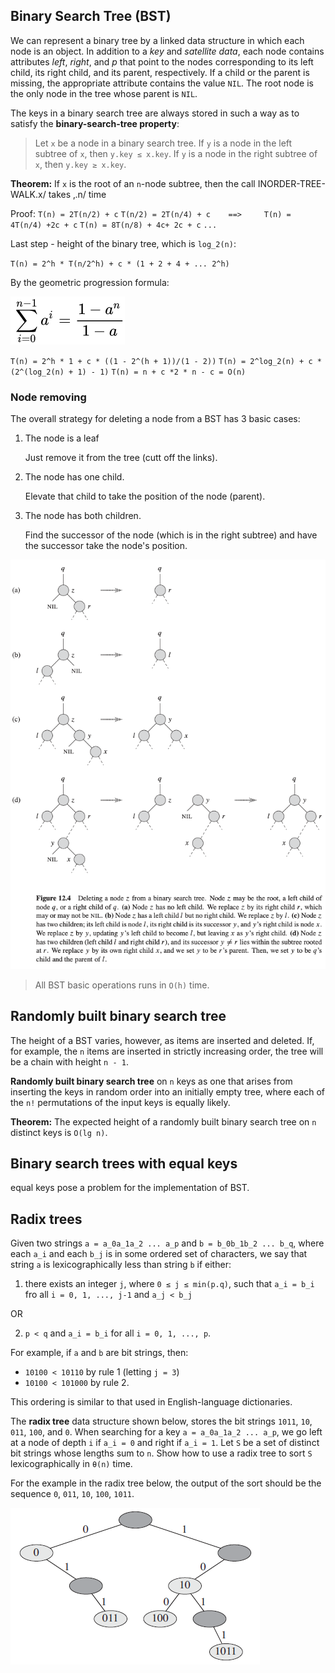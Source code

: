 ## Binary Search Tree (BST)
We can represent a binary tree by a linked data structure in which each node is an object. In addition to a _key_ and _satellite data_, each node contains attributes _left_, _right_, and _p_ that point to the nodes corresponding to its left child, its right child, and its parent, respectively. If a child or the parent is missing, the appropriate attribute contains the value `NIL`. The root node is the only node in the tree whose parent is `NIL`.

The keys in a binary search tree are always stored in such a way as to satisfy the __binary-search-tree property__:

> Let `x` be a node in a binary search tree. If `y` is a node in the left subtree of `x`, then `y.key ≤ x.key`. If `y` is a node in the right subtree of `x`, then `y.key ≥ x.key`.

__Theorem:__ If `x` is the root of an `n`-node subtree, then the call INORDER-TREE-WALK.x/
takes ‚.n/ time

Proof:
`T(n) = 2T(n/2) + c`
`T(n/2) = 2T(n/4) + c    ==>     T(n) = 4T(n/4) +2c + c`
`T(n) = 8T(n/8) + 4c+ 2c + c`
`...`

Last step - height of the binary tree, which is `log_2(n)`:

`T(n) = 2^h * T(n/2^h) + c * (1 + 2 + 4 + ... 2^h)`

By the geometric progression formula:

![geometric-progression](../../images/geometric-progression.png)

`T(n) = 2^h * 1 + c * ((1 - 2^(h + 1))/(1 - 2))`
`T(n) = 2^log_2(n) + c * (2^(log_2(n) + 1) - 1)`
`T(n) = n + c *2 * n - c = O(n)`


### Node removing
The overall strategy for deleting a node from a BST has 3 basic cases:
1. The node is a leaf

    Just remove it from the tree (cutt off the links).

2. The node has one child.

    Elevate that child to take the position of the node (parent).

3. The node has both children.

    Find the successor of the node (which is in the right subtree) and have the successor take the node's position.

![bst-node-remove](../../images/bst-node-remove.png)

> All BST basic operations runs in `O(h)` time.


## Randomly built binary search tree
The height of a BST varies, however, as items are inserted and deleted. If, for example, the `n` items
are inserted in strictly increasing order, the tree will be a chain with height `n - 1`.

__Randomly built binary search tree__ on `n` keys as one that arises from inserting the
keys in random order into an initially empty tree, where each of the `n!` permutations
of the input keys is equally likely.

__Theorem:__ The expected height of a randomly built binary search tree on `n` distinct keys is `O(lg n)`.


## Binary search trees with equal keys
equal keys pose a problem for the implementation of BST.


## Radix trees
Given two strings `a = a_0a_1a_2 ... a_p` and `b = b_0b_1b_2 ... b_q`, where each `a_i` and each `b_j` is in some ordered set of characters, we say that string `a` is lexicographically less than string `b` if either:
1. there exists an integer `j`, where `0 ≤ j ≤ min(p.q)`, such that `a_i = b_i` fro all `i = 0, 1, ..., j-1` and `a_j < b_j`

OR

2. `p < q` and `a_i = b_i` for all `i = 0, 1, ..., p`.

For example, if `a` and `b` are bit strings, then:
* `10100 < 10110` by rule 1 (letting `j = 3`)
* `10100 < 101000` by rule 2.

This ordering is similar to that used in English-language dictionaries.

The __radix tree__ data structure shown below, stores the bit strings `1011`, `10`, `011`, `100`, and `0`. When searching for a key `a = a_0a_1a_2 ... a_p`, we go left at a node of depth `i` if `a_i = 0` and right if `a_i = 1`. Let `S` be a set of distinct bit strings whose lengths sum to `n`. Show how to use a radix tree to sort `S` lexicographically in `θ(n)` time.

For the example in the radix tree below, the output of the sort should be the sequence `0`, `011`, `10`, `100`, `1011`.

![radix-tree](../../images/radix-tree.png)
